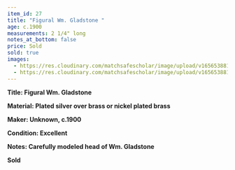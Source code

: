 ```yaml
---
item_id: 27
title: "Figural Wm. Gladstone "
age: c.1900
measurements: 2 1/4" long
notes_at_bottom: false
price: Sold
sold: true
images:
  - https://res.cloudinary.com/matchsafescholar/image/upload/v1656538810/Gladstone1.jpg
  - https://res.cloudinary.com/matchsafescholar/image/upload/v1656538810/Gladstone2.jpg
---
```

**Title:		Figural Wm. Gladstone** 

**Material:	Plated silver over brass or nickel plated brass**

**Maker:	        Unknown, c.1900**

**Condition:	Excellent**

**Notes:		Carefully modeled head of Wm. Gladstone**

**Sold**